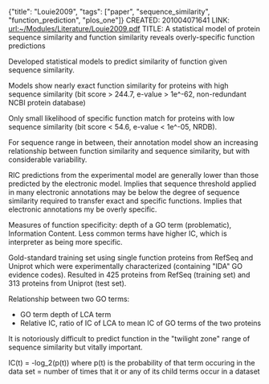 {"title": "Louie2009", "tags": ["paper", "sequence_similarity", "function_prediction", "plos_one"]}
CREATED: 201004071641
LINK: <url:~/Modules/Literature/Louie2009.pdf>
TITLE: A statistical model of protein sequence similarity and function
similarity reveals overly-specific function predictions

Developed statistical models to predict similarity of function given sequence
similarity.

Models show nearly exact function similarity for proteins with high sequence
similarity (bit score > 244.7, e-value > 1e^-62, non-redundant NCBI protein
database)

Only small likelihood of specific function match for proteins with low
sequence similarity (bit score < 54.6, e-value < 1e^-05, NRDB).

For sequence range in between, their annotation model show an increasing
relationship between function similarity and sequence similarity, but with
considerable variability.

RIC predictions from the experimental model are generally lower than those
predicted by the electronic model. Implies that sequence threshold applied in
many electronic annotations may be below the degree of sequence similarity
required to transfer exact and specific functions. Implies that electronic
annotations my be overly specific.

Measures of function specificity: depth of a GO term (problematic),
Information Content. Less common terms have higher IC, which is interpreter as
being more specific.

Gold-standard training set using single function proteins from RefSeq and
Uniprot which were experimentally characterized (containing "IDA" GO evidence
codes). Resulted in 425 proteins from RefSeq (training set) and 313 proteins from
Uniprot (test set).

Relationship between two GO terms:
 * GO term depth of LCA term
 * Relative IC, ratio of IC of LCA to mean IC of GO terms of the two proteins

It is notoriously difficult to predict function in the "twilight zone" range
of sequence similarity but vitally important.

IC(t) = -log_2(p(t))
where p(t) is the probability of that term occuring in the data set = number
of times that it or any of its child terms occur in a dataset

